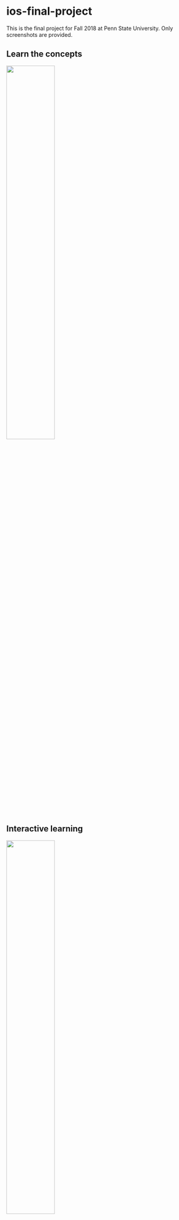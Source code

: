 # ios-final-project
This is the final project for Fall 2018 at Penn State University. Only screenshots are provided.

## Learn the concepts
<img src="https://github.com/chaijiaming/ios-final-project/blob/master/screenshots/1.png" width="50%" height="50%">

## Interactive learning
<img src="https://github.com/chaijiaming/ios-final-project/blob/master/screenshots/2.png" width="50%" height="50%">

## Tutorial provided
<img src="https://github.com/chaijiaming/ios-final-project/blob/master/screenshots/3.png" width="50%" height="50%">

## Play pokemon game! (dual player supported via Wi-Fi)
<img src="https://github.com/chaijiaming/ios-final-project/blob/master/screenshots/4.png" width="50%" height="50%">

## Choose your pokemon balls
<img src="https://github.com/chaijiaming/ios-final-project/blob/master/screenshots/5.png" width="50%" height="50%">

## Interactive game experience
<img src="https://github.com/chaijiaming/ios-final-project/blob/master/screenshots/6.png" width="50%" height="50%">

## Save or share to your friends!
<img src="https://github.com/chaijiaming/ios-final-project/blob/master/screenshots/7.png" width="50%" height="50%">
